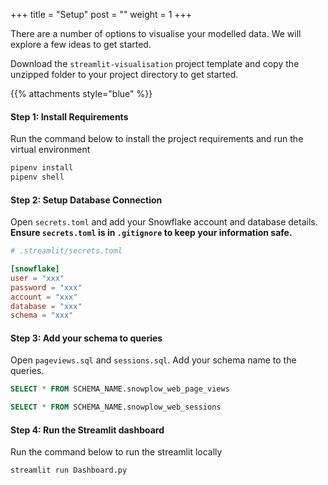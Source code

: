 +++
title = "Setup"
post = ""
weight = 1
+++

There are a number of options to visualise your modelled data. We will explore a few ideas to get started.

Download the `streamlit-visualisation` project template and copy the unzipped folder to your project directory to get started.

{{% attachments style="blue" %}}

#### **Step 1:** Install Requirements
Run the command below to install the project requirements and run the virtual environment

```cmd
pipenv install
pipenv shell
```

#### **Step 2:** Setup Database Connection
Open `secrets.toml` and add your Snowflake account and database details. **Ensure `secrets.toml` is in `.gitignore` to keep your information safe.**

```toml
# .streamlit/secrets.toml

[snowflake]
user = "xxx" 
password = "xxx" 
account = "xxx"
database = "xxx"
schema = "xxx"

```

#### **Step 3:** Add your schema to queries
Open `pageviews.sql` and `sessions.sql`. Add your schema name to the queries.

```sql
SELECT * FROM SCHEMA_NAME.snowplow_web_page_views 

SELECT * FROM SCHEMA_NAME.snowplow_web_sessions 
```

#### **Step 4:** Run the Streamlit dashboard
Run the command below to run the streamlit locally

```cmd
streamlit run Dashboard.py
```
<!-- 
baseURL = "https://snowplow-incubator.github.io/advanced-analytics-web-accelerator"
languageCode = "en-US"
defaultContentLanguage = "en"
landingPageURL = "/advanced-analytics-web-accelerator/"
landingPageName = "Introduction" 
disableLandingPageButton = false


title = "Advanced Analytics for Web"
theme = "hugo-theme-learn"
themesdir = "themes"
metaDataFormat = "yaml"
defaultContentLanguageInSubdir= true

[params]
  description = "Advanced Analytics for Web"
  author = "Agnes Kiss and Jack Keene"
  showVisitedLinks = true
  disableBreadcrumb = false
  disableNextPrev = false
  disableLandingPageButton = false
  disableMermaid = false
  disableSearch = true
  customMermaidURL = "https://unpkg.com/browse/mermaid@8.1.0/dist/mermaid.min.js"
  titleSeparator = "|"
  baseURL = "https://snowplow-incubator.github.io/advanced-analytics-web-accelerator/"


[outputs]
home = [ "HTML", "RSS", "JSON"]

[Languages]
[Languages.en]
title = "Advanced Analytics for Web"
titleSeparator = "|"
weight = 1
languageName = "English"
landingPageName = "Introduction" 
landingPageURL = "advanced-analytics-web-accelerator"

[[Languages.en.menu.shortcuts]]
name = "Try Snowplow"
identifier = "ds"
url = "https://try.snowplowanalytics.com/"
weight = 10
 -->
